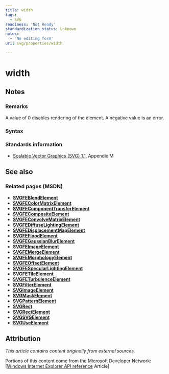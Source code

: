 ```yaml
---
title: width
tags:
  - SVG
readiness: 'Not Ready'
standardization_status: Unknown
notes:
  - 'No editing form'
uri: svg/properties/width

---
```

# width

## Notes

### Remarks

A value of 0 disables rendering of the element. A negative value is an error.

### Syntax

### Standards information

-   [Scalable Vector Graphics (SVG) 1.1](http://go.microsoft.com/fwlink/p/?linkid=190918), Appendix M

## See also

### Related pages (MSDN)

-   [**SVGFEBlendElement**](/svg/elements/feBlend)
-   [**SVGFEColorMatrixElement**](/svg/elements/feColorMatrix)
-   [**SVGFEComponentTransferElement**](/svg/elements/feComponentTransfer)
-   [**SVGFECompositeElement**](/svg/elements/feComposite)
-   [**SVGFEConvolveMatrixElement**](/svg/elements/feConvolveMatrix)
-   [**SVGFEDiffuseLightingElement**](/svg/elements/feDiffuseLighting)
-   [**SVGFEDisplacementMapElement**](/svg/elements/feDisplacementMap)
-   [**SVGFEFloodElement**](/svg/elements/feFlood)
-   [**SVGFEGaussianBlurElement**](/svg/elements/feGaussianBlur)
-   [**SVGFEImageElement**](/svg/elements/feImage)
-   [**SVGFEMergeElement**](/svg/elements/feMerge)
-   [**SVGFEMorphologyElement**](/svg/elements/feMorphology)
-   [**SVGFEOffsetElement**](/svg/elements/feOffset)
-   [**SVGFESpecularLightingElement**](/svg/elements/feSpecularLighting)
-   [**SVGFETileElement**](/svg/elements/feTile)
-   [**SVGFETurbulenceElement**](/svg/elements/feTurbulence)
-   [**SVGFilterElement**](/svg/elements/filter)
-   [**SVGImageElement**](/svg/elements/image)
-   [**SVGMaskElement**](/svg/elements/mask)
-   [**SVGPatternElement**](/svg/elements/patterrn)
-   [**SVGRect**](/svg/objects/SVGRect)
-   [**SVGRectElement**](/svg/elements/rect)
-   [**SVGSVGElement**](/svg/elements/svg)
-   [**SVGUseElement**](/svg/elements/use)

## Attribution

*This article contains content originally from external sources.*

Portions of this content come from the Microsoft Developer Network: [[Windows Internet Explorer API reference](http://msdn.microsoft.com/en-us/library/ie/hh828809%28v=vs.85%29.aspx) Article]

